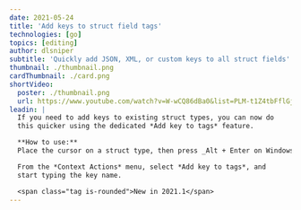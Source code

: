 ```yaml
---
date: 2021-05-24
title: 'Add keys to struct field tags'
technologies: [go]
topics: [editing]
author: dlsniper
subtitle: 'Quickly add JSON, XML, or custom keys to all struct fields'
thumbnail: ./thumbnail.png
cardThumbnail: ./card.png
shortVideo:
  poster: ./thumbnail.png
  url: https://www.youtube.com/watch?v=W-wCQ86dBa0&list=PLM-t1Z4tbFflGjn5Qzjjku5J7SX3p-nhY&index=4&t=0s
leadin: |
  If you need to add keys to existing struct types, you can now do
  this quicker using the dedicated *Add key to tags* feature.

  **How to use:**
  Place the cursor on a struct type, then press _Alt + Enter on Windows/Linux_ or _⌥ + ⏎ on macOS_.

  From the *Context Actions* menu, select *Add key to tags*, and 
  start typing the key name. 

  <span class="tag is-rounded">New in 2021.1</span>
---
```

